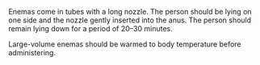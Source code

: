 Enemas come in tubes with a long nozzle. The person should be lying on one side and the nozzle gently inserted into the anus. The person should remain lying down for a period of 20–30 minutes.

Large-volume enemas should be warmed to body temperature before administering.
